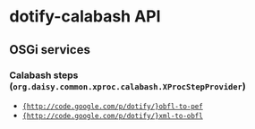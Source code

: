 # dotify-calabash API

## OSGi services

### Calabash steps (`org.daisy.common.xproc.calabash.XProcStepProvider`)

- [`{http://code.google.com/p/dotify/}obfl-to-pef`](java/org/daisy/pipeline/braille/dotify/calabash/impl/OBFLToPEFStep.java)
- [`{http://code.google.com/p/dotify/}xml-to-obfl`](java/org/daisy/pipeline/braille/dotify/calabash/impl/XMLToOBFL.java)


<link rev="dp2:doc" href="./"/>
<link rel="rdf:type" href="http://www.daisy.org/ns/pipeline/apidoc"/>
